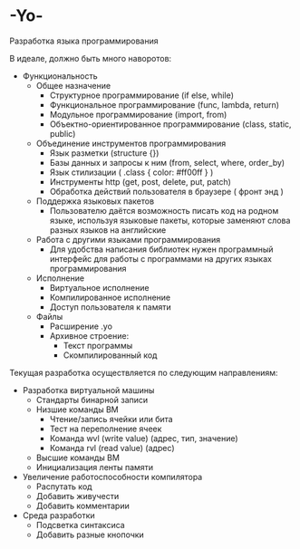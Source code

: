 # -Yo-
Разработка языка программирования

В идеале, должно быть много наворотов:

* Функциональность
    * Общее назначение
        * Структурное программирование (if else, while)
        * Функциональное программирование (func, lambda, return)
        * Модульное программирование (import, from)
        * Объектно-ориентированное программирование (class, static, public)
    * Объединение инструментов программирования
        * Язык разметки (structure {})
        * Базы данных и запросы к ним (from, select, where, order_by)
        * Язык стилизации ( .class { color: #ff00ff } )
        * Инструменты http (get, post, delete, put, patch)
        * Обработка действий пользователя в браузере ( фронт энд )
    * Поддержка языковых пакетов
        * Пользователю даётся возможность писать код на родном языке, 
        используя языковые пакеты, которые заменяют слова
        разных языков на английские
    * Работа с другими языками программирования
        * Для удобства написания библиотек нужен программный интерфейс для 
        работы с программами на других языках программирования
    * Исполнение
        * Виртуальное исполнение
        * Компилированное исполнение
        * Доступ пользователя к памяти
    * Файлы
        * Расширение .yo
        * Архивное строение:
            * Текст программы
            * Скомпилированный код

Текущая разработка осуществляется по следующим направлениям:

* Разработка виртуальной машины
    * Стандарты бинарной записи
    * Низшие команды ВМ
        * Чтение/запись ячейки или бита
        * Тест на переполнение ячеек
        * Команда wvl (write value) (адрес, тип, значение)
        * Команда rvl (read value) (адрес)
    * Высшие команды ВМ
    * Инициализация ленты памяти
* Увеличение работоспособности компилятора
    * Распутать код
    * Добавить живучести
    * Добавить комментарии
* Среда разработки
    * Подсветка синтаксиса
    * Добавить разные кнопочки
